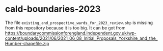 # cald-boundaries-2023

The file `existing_and_prospective_wards_for_2023_review.shp` is missing from this repository because it is too big. It can be got from https://boundarycommissionforengland.independent.gov.uk/wp-content/uploads/2021/06/2021_06_08_Initial_Proposals_Yorkshire_and_the_Humber-shapefile.zip
